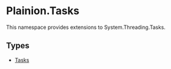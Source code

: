 
# Plainion.Tasks

This namespace provides extensions to System.Threading.Tasks.

## Types

* [Tasks](Tasks.md)
